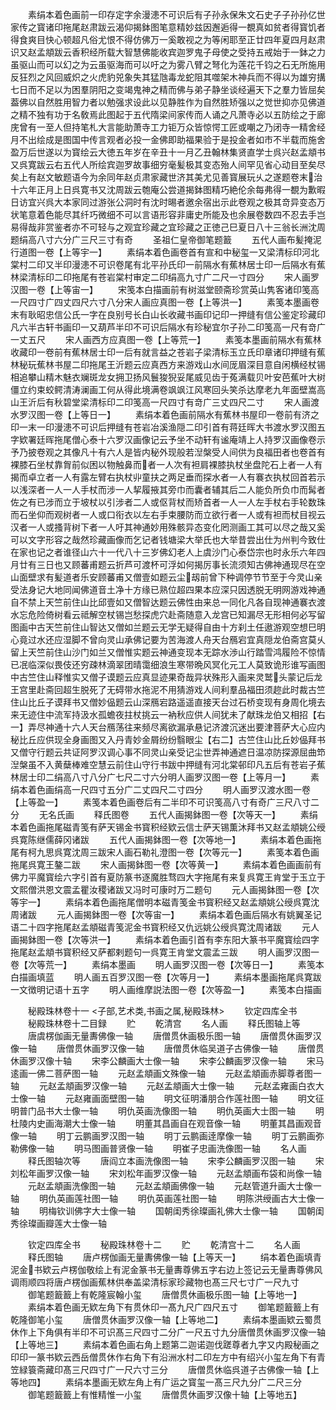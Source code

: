 <!-- { "loadSidebar": true } -->
　　素绢本着色画前一印存定字余漫漶不可识后有子孙永保朱文石史子子孙孙亿世家传之寳诸印拖尾赵肃跋云渴仰揭鉢图笔意精妙兹因邂逅得一覩真如贫者得寳饥者得食爽目快心顿超凡俗尤恨不得仿佛万一奚敢视之为等闲耶至正廿四年夏四月赵肃识又赵孟頫跋云香积经所载大智慧佛能收宾迦罗鬼子母使之受持五戒始于一鉢之力虽驱山而可以幻之为云虽驱海而可以吁之为雾八臂之弩化为莲花千钧之石无所施用反狂烈之风回威炽之火虎豹兕象失其猛虺毒龙蛇阻其噬架木神兵而不得以为雄穷搆七日而不足以为困羣阴阳之变竭鬼神之精而佛与弟子静坐谈经遍天下之羣力皆屈矣葢佛以自然胜用智力者以勉强求设此以见静胜作为自然胜矫强以之觉世抑亦见佛道之精不独有功于名敎焉此图起于五代隋梁间家传而人诵之凡萧寺必以五防绘之于廊庑曾有一至人但持笔札大言能助萧寺工力钜万众皆惊愕工匠或嘲之乃闭寺一精舍经月不出绘成是图国中传言观者必投一金佛即助福果验于是投金者如市不半载而施舍盈万后世遂以为寳绘云大徳五年岁在辛丑十一月乙丑翰林集贤直学士呉兴赵孟頫书又呉寛跋云右五代人所绘宾迦罗故事细穷毫髪极其变态殆人间罕见省心动目至矣尽矣上有赵文敏题语今为余同年赵贞肃家藏世济其美尤见善寳展玩乆之遂题卷末治十六年正月上日呉寛书又沈周跋云匏庵公尝道揭鉢图精巧絶伦余每弗得一覩为歉暇日访宜兴呉大本家同过游张公洞时有沈时晹者邀余宿出示此卷观之极其竒异变态万状笔意着色能尽其纤巧微细不可以言语形容非庸史所能及也余展卷数四不忍去手岂易得哉非赏鉴者亦不可轻与之观宜珍藏之宜珍藏之正徳己巳夏日八十三翁长洲沈周题绢高八寸六分广三尺三寸有奇
　　圣祖仁皇帝御笔题籖
　　五代人画布髪掩泥行道图一卷【上等宇一】
　　素绢本着色画卷首有宣和中秘玺一又梁清标印河北棠村二印又半印漫漶不可识卷尾有北平孙氏印一前隔水有蕉林居士印一后隔水有蕉林梁清标印二印拖尾有苍岩棠村审定二印绢高九寸广二尺一寸四分
　　宋人画罗汉图一卷【上等宙一】
　　宋笺本白描画前有树滋堂颐斋珍赏英山隽客诸印笺高一尺四寸广四丈四尺六寸八分宋人画应真图一卷【上等洪一】
　　素笺本墨画卷末有耿昭忠信公氏一字在良别号长白山长收藏书画印记印一押缝有信公鉴定珍藏印凡六半古轩书画印一又葫芦半印不可识后隔水有珍秘宜尔子孙二印笺高一尺有竒广一丈五尺
　　宋人画西方应真图一卷【上等荒一】
　　素笺本墨画前隔水有蕉林收藏印一卷前有蕉林居士印一后有就言益之苍岩子梁清标玉立氏印章诸印押缝有蕉林秘玩蕉林书屋二印拖尾王沂题云应真西方来游戏山水间厐眉深目意自闲横经杖锡相追攀山精木魅衣斓斑龙女拥卫扬风鬟狻猊妥尾威见齿于菟满载贝叶安芭蕉叶大树僵立约束蛟鳄清涛澜画工何从得此境满卷飒飒江风寒回头笑杀达摩老九年面壁嵩高山王沂后有秋碧堂梁清标印二印笺高一尺四寸有竒广三丈四尺二寸
　　宋人画渡水罗汉图一卷【上等日一】
　　素绢本着色画前隔水有蕉林书屋印一卷前有济之印一末一印漫漶不可识后押缝有苍岩冶溪渔隠二印引首有蒋廷晖大书渡水罗汉图五字欵署廷晖拖尾僧心泰十六罗汉画像记云予坐不动轩有谧庵靖上人持罗汉画像卷示予乃披卷观之其像凡十有六人是皆内秘外现般若湼槃受人间供为良福田者也卷首有裸膝石坐杖靠胷前似困以物触鼻而者一人次有袒肩裸膝执杖坐盘陀石上者一人有揭而卓立者一人有露左臂右执杖丱童扶之两足垂而探水者一人有褰衣执杖回首若示以浅深者一人一人手杖而涉一人挈履掖其旁巾而囊者辅其后二人能负所负巾而髯者佐之有已涉而立于坡杖以引涉者二人或伛背杖而矫首者一人一人左手杖右手轮数珠而石坐仰而观树者一人或口衔衣以左右手束腰防而立欲行者一人或有袒而杖目视云汉者一人或搔背树下者一人吁其神通妙用殊骸异态变化罔测画工其可以尽之哉又奚可以文字形容之哉然珍藏画像而乞记者钱塘梁大举氏也大举昔尝出仕为州判今致仕在家也记之者谁径山六十一代八十三岁佛幻老人上虞沙门心泰岱宗也时永乐六年四月廿有三日也又顾蕃甫题云折芦可渡杯可浮如何揭厉事长流须知古佛神通现尽在空山面壁求有髪道者乐安顾蕃甫又僧壹如题云尘刼前曾下种调停节节至于今灵山亲受法身记大地同闻佛道音土净十方缘已熟位超四果本应深只因透脱无明网游戏神通自不禁上天竺前住山比邱壹如又僧智达题云佛性由来总一同化凡各自现神通褰衣渡水忘危险倚树看云祗解空杖锡岂愁探虎穴赴斋随意入龙宫已知漏尽无形相何必写留图画中古天竺前住山智达又僧如兰题云无学无疑得自由十方刹土任遨游观空想巳明心竟过水还应湿脚不曾向灵山承佛记要为苦海渡人舟天台鴈宕宜真隠龙伯斋宫莫乆留上天竺前住山沙门如兰又僧惟实题云神通变现本无踪水渉山行踏雪鸿履险不惊情已冺临深似畏伎还穷疎林滴翠团晴霭细浪生寒带晩风冥化元工人莫致诡形谁写画图中古竺住山释惟实又僧子谟题云应真显迹果奇哉异状殊形入画来灵鹫头蒙记后龙王宫里赴斋回超生脱死了无碍带水拖泥不用猜游戏人间利羣品福田须趂此时裁古竺住山比丘子谟拜书又僧妙偘题云山深鴈宕路遥遥直接天台过石桥变现有身周化境去来无迹住中流军持汲水孤蟾夜拄杖挑云一衲秋应供人间犹未了献珠龙伯又相招【右一】弄尽神通十六人天台鴈荡往来频尽离欲漏承悬记济渡沉迷出要津菩萨大心应内秘比丘应供现全身画图又入丹青妙金屑纷纷翳眼尘【右二】古竺住山比丘妙偘拜书又僧守行题云共证阿罗汉调心事不同灵山亲受记尘世弄神通遮日温凉防探源屈曲笻湼槃虽不入黄蘖棒难空慧云前住山守行书跋中押缝有河北棠邨印凡五后有苍岩子蕉林居士印二绢高八寸八分广七尺二寸六分明人画罗汉图一卷【上等月一】
　　素绢本着色画绢高一尺四寸五分广二丈四尺二寸四分
　　明人画罗汉渡水图一卷【上等盈一】
　　素笺本着色画卷后有二半印不可识笺高八寸有奇广三尺八寸二分
　　无名氏画
　　释氏图卷
　　五代人画揭鉢图一卷【次等天一】
　　素绢本着色画拖尾磁青笺有萨天锡金书寳积经欵云信士萨天锡薫沐拜书又赵孟頫姚公绶呉寛陈继儒薛冈诸跋
　　五代人画揭鉢图一卷【次等地一】
　　素绢本着色画拖尾有柯九思呉寛沈周三跋宋人画石勒礼澄图一卷【次等元一】
　　素笺本着色画拖尾呉寛王鏊二跋
　　宋人画揭鉢图一卷【次等黄一】
　　素绢本着色画画前有佛力平魔寳绘六字引首有夏防篆书逐魔胜骛四大字拖尾有来复呉寛王肯堂于玉立于文熙僧洪恩文震孟瞿汝稷诸跋又冯时可康时万二题句
　　元人画揭鉢图一卷【次等宇一】
　　素绢本着色画拖尾僧明本磁青笺金书寳积经又赵孟頫姚公绶呉寛沈周诸跋
　　元人画揭鉢图一卷【次等宙一】
　　素绢本着色画后隔水有姚翼圣记语二十四字拖尾赵孟頫磁青笺泥金书寳积经又仇远姚公绶呉寛沈周诸跋
　　元人画揭鉢图一卷【次等洪一】
　　素绢本着色画引首有李东阳大篆书平魔寳绘四字拖尾赵孟頫书寳积经又萨都剌题句一呉寛王肯堂文震孟三跋
　　明人画罗汉图一卷【次等荒一】
　　素绢本墨画
　　明人画罗汉图一卷【次等日一】
　　素笺本白描画填蓝
　　明人画五百罗汉图一卷【次等月一】
　　素绢本墨画拖尾呉寛跋一文徴明记语十五字
　　明人画维摩説法图一卷【次等盈一】
　　素笺本白描画

　　秘殿珠林卷十一
<子部,艺术类,书画之属,秘殿珠林>
　　钦定四库全书
　　秘殿珠林卷十二目録
　　贮
　　乾清宫
　　名人画
　　释氏图轴上等
　　唐虞楞伽画无量夀佛像一轴
　　唐僧贯休画极乐图一轴
　　唐僧贯休画罗汉像一轴
　　唐僧贯休画罗汉像一轴
　　唐僧贯休临吴道子古佛像一轴
　　唐僧贯休画罗汉像十轴
　　宋李公麟画大士像一轴
　　宋李公麟画罗汉像一轴
　　宋马逺画一佛二菩萨图一轴
　　元赵孟頫画文殊像一轴
　　元赵孟頫画赤脚尊者图一轴
　　元赵孟頫画罗汉像一轴
　　元赵孟頫画大士像一轴
　　元赵孟雍画白衣大士像一轴
　　元赵雍画面壁图一轴
　　明文征明潘朋合作莲社图一轴
　　明文征明普门品书大士像一轴
　　明仇英画洗像图一轴
　　明仇英画大士图一轴
　　明杜陵内史画海潮大士像一轴
　　明董其昌画自在观音像一轴
　　明董其昌画观音像一轴
　　明丁云鹏画罗汉图一轴
　　明丁云鹏画逹摩像一轴
　　明丁云鹏画弥勒佛像一轴
　　明马图画普贤像一轴
　　明崔子忠画洗像图一轴
　　名人画
　　释氏图轴次等
　　唐阎立本画洗像图一轴
　　宋李公麟画罗汉图一轴
　　宋刘松年画罗汉像一轴
　　宋刘松年画罗汉像一轴
　　元赵孟頫画布袋和尚像一轴
　　元赵孟頫画洗像图一轴
　　元赵孟頫画佛像一轴
　　元赵管道升画大士像一轴
　　明仇英画莲社图一轴
　　明仇英画莲社图一轴
　　明陈洪绶画古大士像一轴
　　明梅钦训佛字大士像一轴
　　国朝闺秀徐璨画礼佛大士像一轴
　　国朝闺秀徐璨画瓣莲大士像一轴















　　钦定四库全书
　　秘殿珠林卷十二
　　贮
　　乾清宫十二
　　名人画
　　释氏图轴
　　唐卢楞伽画无量夀佛像一轴【上等天一】
　　绢本着色画填青泥金书欵云卢楞伽敬绘上有泥金篆书无量夀尊佛五字右边上签记云无量夀尊佛风调雨顺四将唐卢楞伽画蕉林供奉盖梁清标家珍藏物也髙三尺七寸广一尺九寸
　　御笔题籖籖上有乾隆宸翰小玺
　　唐僧贯休画极乐图一轴【上等地一】
　　素绢本着色画无欵左角下有贯休印一髙九尺广四尺五寸
　　御笔题籖籖上有乾隆御笔小玺
　　唐僧贯休画罗汉像一轴【上等地二】
　　素绢本墨画欵云蜀贯休作上下角俱有半印不可识髙三尺四寸二分广一尺五寸九分唐僧贯休画罗汉像一轴【上等地三】
　　素绢本着色画右角上题第二迦诺迦伐蹉尊者九字又内殿秘画之印印一篆书欵云西岳僧贯休作右角下有沿洲水村二印左方中有绍兴小玺左角下有青笠緑簑斋藏印髙三尺四寸广一尺六寸三分
　　唐僧贯休临呉道子古佛像一轴【上等地四】
　　素绢本墨画无欵左角上有广运之寳玺一髙三尺九分广二尺三分
　　御笔题籖籖上有惟精惟一小玺
　　唐僧贯休画罗汉像十轴【上等地五】
